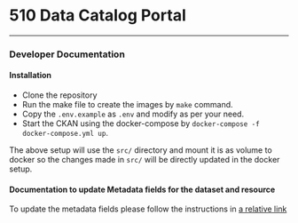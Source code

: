 510 Data Catalog Portal
==========================
----------------------------------------------------------------
### Developer Documentation

#### Installation

- Clone the repository
- Run the make file to create the images by `make` command.
- Copy the `.env.example` as `.env` and modify as per your need.
- Start the CKAN using the docker-compose by `docker-compose -f docker-compose.yml up`.

The above setup will use the `src/` directory and mount it is as volume to docker so the changes made in `src/` will be directly updated in the docker setup.

#### Documentation to update Metadata fields for the dataset and resource

To update the metadata fields please follow the instructions in [a relative link](documentation/update_metadata_fields.md)
